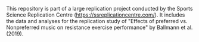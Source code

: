 This repository is part of a large replication project conducted by the Sports Science Replication Centre (https://ssreplicationcentre.com/). It includes the data and analyses for the replication study of "Effects of preferred vs. Nonpreferred music on resistance exercise performance" by Ballmann et al. (2019).
